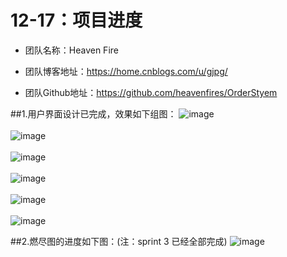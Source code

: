 ﻿# 12-17：项目进度
* 团队名称：Heaven Fire

* 团队博客地址：https://home.cnblogs.com/u/gjpg/  

* 团队Github地址：https://github.com/heavenfires/OrderStyem

##1.用户界面设计已完成，效果如下组图：
![image](https://github.com/heavenfires/OrderStyem/raw/master/docs/yyimage/y1.png)<br><br>
![image](https://github.com/heavenfires/OrderStyem/raw/master/docs/yyimage/y2.png)<br><br>
![image](https://github.com/heavenfires/OrderStyem/raw/master/docs/yyimage/y5.png)<br><br>
![image](https://github.com/heavenfires/OrderStyem/raw/master/docs/yyimage/y3.png)<br><br>
![image](https://github.com/heavenfires/OrderStyem/raw/master/docs/yyimage/y6.png)<br><br>
![image](https://github.com/heavenfires/OrderStyem/raw/master/docs/yyimage/y4.png)<br>

##2.燃尽图的进度如下图：(注：sprint 3 已经全部完成)
![image](https://github.com/heavenfires/OrderStyem/raw/master/docs/yyimage/mmmmm.png)<br>

  

